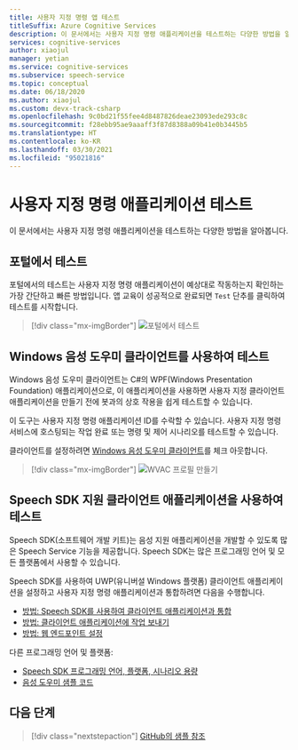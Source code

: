```yaml
---
title: 사용자 지정 명령 앱 테스트
titleSuffix: Azure Cognitive Services
description: 이 문서에서는 사용자 지정 명령 애플리케이션을 테스트하는 다양한 방법을 알아봅니다.
services: cognitive-services
author: xiaojul
manager: yetian
ms.service: cognitive-services
ms.subservice: speech-service
ms.topic: conceptual
ms.date: 06/18/2020
ms.author: xiaojul
ms.custom: devx-track-csharp
ms.openlocfilehash: 9c0bd21f55fee4d8487826deae23093ede293c8c
ms.sourcegitcommit: f28ebb95ae9aaaff3f87d8388a09b41e0b3445b5
ms.translationtype: HT
ms.contentlocale: ko-KR
ms.lasthandoff: 03/30/2021
ms.locfileid: "95021816"
---
```

# <a name="test-your-custom-commands-application"></a>사용자 지정 명령 애플리케이션 테스트

이 문서에서는 사용자 지정 명령 애플리케이션을 테스트하는 다양한 방법을 알아봅니다.

## <a name="test-in-the-portal"></a>포털에서 테스트

포털에서의 테스트는 사용자 지정 명령 애플리케이션이 예상대로 작동하는지 확인하는 가장 간단하고 빠른 방법입니다. 앱 교육이 성공적으로 완료되면 `Test` 단추를 클릭하여 테스트를 시작합니다.

> [!div class="mx-imgBorder"]
> ![포털에서 테스트](media/custom-commands/create-basic-test-chat.png)

## <a name="test-with-windows-voice-assistant-client"></a>Windows 음성 도우미 클라이언트를 사용하여 테스트

Windows 음성 도우미 클라이언트는 C#의 WPF(Windows Presentation Foundation) 애플리케이션으로, 이 애플리케이션을 사용하면 사용자 지정 클라이언트 애플리케이션을 만들기 전에 봇과의 상호 작용을 쉽게 테스트할 수 있습니다.

이 도구는 사용자 지정 명령 애플리케이션 ID를 수락할 수 있습니다. 사용자 지정 명령 서비스에 호스팅되는 작업 완료 또는 명령 및 제어 시나리오를 테스트할 수 있습니다.

클라이언트를 설정하려면 [Windows 음성 도우미 클라이언트](https://github.com/Azure-Samples/Cognitive-Services-Voice-Assistant/tree/master/clients/csharp-wpf)를 체크 아웃합니다.

> [!div class="mx-imgBorder"]
> ![WVAC 프로필 만들기](media/custom-commands/conversation.png)

## <a name="test-with-speech-sdk-enabled-client-applications"></a>Speech SDK 지원 클라이언트 애플리케이션을 사용하여 테스트 
Speech SDK(소프트웨어 개발 키트)는 음성 지원 애플리케이션을 개발할 수 있도록 많은 Speech Service 기능을 제공합니다. Speech SDK는 많은 프로그래밍 언어 및 모든 플랫폼에서 사용할 수 있습니다.

Speech SDK를 사용하여 UWP(유니버설 Windows 플랫폼) 클라이언트 애플리케이션을 설정하고 사용자 지정 명령 애플리케이션과 통합하려면 다음을 수행합니다.  
- [방법: Speech SDK를 사용하여 클라이언트 애플리케이션과 통합](./how-to-custom-commands-setup-speech-sdk.md)
- [방법: 클라이언트 애플리케이션에 작업 보내기](./how-to-custom-commands-send-activity-to-client.md)
- [방법: 웹 엔드포인트 설정](./how-to-custom-commands-setup-web-endpoints.md)

다른 프로그래밍 언어 및 플랫폼:
- [Speech SDK 프로그래밍 언어, 플랫폼, 시나리오 용량](./speech-sdk.md)
- [음성 도우미 샘플 코드](https://github.com/Azure-Samples/Cognitive-Services-Voice-Assistant)

## <a name="next-steps"></a>다음 단계

> [!div class="nextstepaction"]
> [GitHub의 샘플 참조](https://aka.ms/speech/cc-samples)